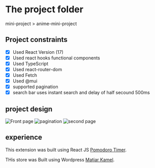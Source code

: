 # The project folder
mini-project > anime-mini-project

## Project constraints
- [x] Used React Version (17)
- [x] Used react hooks functional components
- [x] Used TypeScript
- [x] Used react-router-dom
- [x] Used Fetch 
- [x] Used @mui 
- [x] supported pagination
- [x] search bar uses instant search and delay of half secound 500ms

## project design
![Front page](https://i.imgur.com/uHkzlcz.png)
![pagination ](https://i.imgur.com/7m3B19O.png)
![second page](https://i.imgur.com/Jx4L4aW.png)


## experience 
This extension was built using React JS [Pomodoro Timer](https://microsoftedge.microsoft.com/addons/detail/pomodor-timer/nodhlmmclikbcaionpcjjeimigdigclb).

 THis store was Built using Wordpress [Matjar Kamel](https://pages.github.com/).
